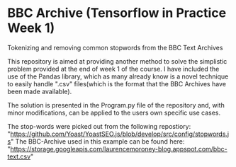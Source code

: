 # BBC Archive (Tensorflow in Practice Week 1)
Tokenizing and removing common stopwords from the BBC Text Archives

This repository is aimed at providing another method to solve the simplistic problem provided at the end of week 1 of the course.
I have included the use of the Pandas library, which as many already know is a novel technique to easily handle ".csv" files(which is the format that the BBC Archives have been made available).

The solution is presented in the Program.py file of the repository and, with minor modifications, can be applied to the users own specific use cases.

The stop-words were picked out from the following repostiory: "https://github.com/Yoast/YoastSEO.js/blob/develop/src/config/stopwords.js"
The BBC-Archive used in this example can be found here: "https://storage.googleapis.com/laurencemoroney-blog.appspot.com/bbc-text.csv"
